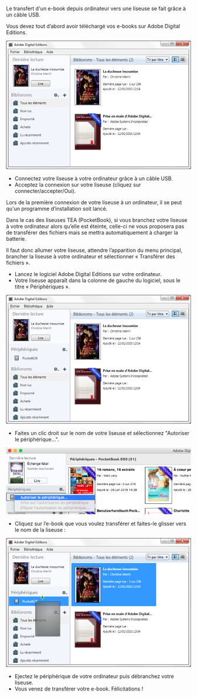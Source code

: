 Le transfert d'un e-book depuis ordinateur vers une liseuse se fait grâce à un câble USB.

Vous devez tout d’abord avoir téléchargé vos e-books sur Adobe Digital Editions.

![](/images/transferer-ordinateur-liseuse-1.png)

* Connectez votre liseuse à votre ordinateur grâce à un câble USB.
* Acceptez la connexion sur votre liseuse (cliquez sur connecter/accepter/Oui).

<div class="warningtip">
    <p>Lors de la première connexion de votre liseuse à un ordinateur, il se peut qu'un programme d’installation soit lancé.</p>
    <p>Dans le cas des liseuses TEA (PocketBook), si vous branchez votre liseuse à votre ordinateur alors qu’elle est éteinte, celle-ci ne vous proposera pas de transférer des fichiers mais se mettra automatiquement à charger la batterie.</p>
    <p>Il faut donc allumer votre liseuse, attendre l’apparition du menu principal, brancher la liseuse à votre ordinateur et sélectionner « Transférer des fichiers ».</p>
</div>

* Lancez le logiciel Adobe Digital Editions sur votre ordinateur. 
* Votre liseuse apparaît dans la colonne de gauche du logiciel, sous le titre « Périphériques ». 

![](/images/transferer-ordinateur-liseuse-2.png)

* Faites un clic droit sur le nom de votre liseuse et sélectionnez "Autoriser le périphérique...".

![](/images/transferer-ordinateur-liseuse-4.png)

* Cliquez sur l’e-book que vous voulez transférer et faites-le glisser vers le nom de la liseuse : 

![](/images/transferer-ordinateur-liseuse-3.png)

* Ejectez le périphérique de votre ordinateur puis débranchez votre liseuse. 
* Vous venez de transférer votre e-book. Félicitations !
